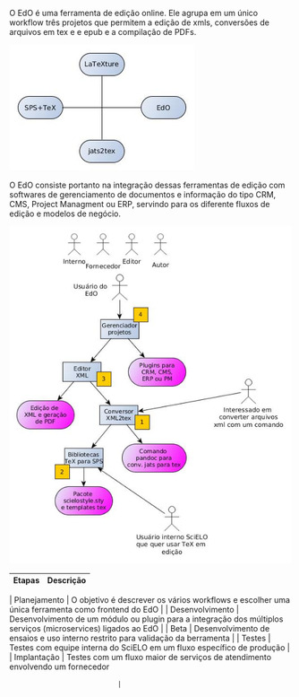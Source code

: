 
O EdO é uma ferramenta de edição online. Ele agrupa em um único workflow  três projetos que permitem a edição de xmls, conversões de arquivos em tex e e epub e a compilação de PDFs.

![Ferramentas que compõem o EdO](01.jpg)

O EdO consiste portanto na integração dessas ferramentas 
de edição com softwares de gerenciamento de documentos 
e informação do tipo CRM, CMS, Project Managment ou ERP, 
servindo para os diferente fluxos
de edição e modelos de negócio. 


![Aplicação do ponto de vista do cliente](03.jpg)



| Etapas    | Descrição                  |
|-----------------|------------------------------------------------------------------------------------------------------------------|

| Planejamento    | O objetivo é descrever os vários workflows e escolher uma única ferramenta como frontend do EdO                  |
| Desenvolvimento | Desenvolvimento de um módulo ou plugin para a integração dos múltiplos serviços (microservices) ligados ao EdO   |
| Beta            | Desenvolvimento de ensaios e uso interno restrito para validação da berramenta                                   |
| Testes          | Testes com equipe interna do SciELO em um fluxo específico de produção                                           |
| Implantação     | Testes com um fluxo maior de serviços de atendimento envolvendo um fornecedor     

                               |
